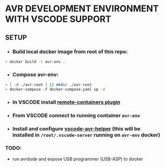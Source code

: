 
# AVR DEVELOPMENT ENVIRONMENT WITH VSCODE SUPPORT

## SETUP

* ### Build local docker image from root of this repo:
```bash
> docker build -t avr-env .
```

* ### Compose avr-env:
```bash
> [ -d ./avr-root ] || mkdir ./avr-root
> docker-compose -f docker-compose.yaml up -d
```

* ### In VSCODE install [remote-containers plugin](https://marketplace.visualstudio.com/items?itemName=ms-vscode-remote.remote-containers)

* ### From VSCODE connect to running container `avr-env`

* ### Install and configure [vscode-avr-helper](https://marketplace.visualstudio.com/items?itemName=Alex079.vscode-avr-helper) (this will be installed in `/root/.vscode-server` running on `avr-env` docker)



### TODO:
* run avrdude and expose USB programmer (USB-ASP) to docker 